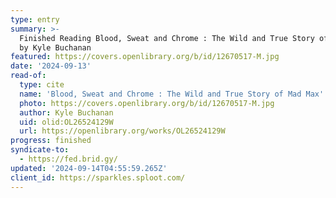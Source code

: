 ```yaml
---
type: entry
summary: >-
  Finished Reading Blood, Sweat and Chrome : The Wild and True Story of Mad Max
  by Kyle Buchanan
featured: https://covers.openlibrary.org/b/id/12670517-M.jpg
date: '2024-09-13'
read-of:
  type: cite
  name: 'Blood, Sweat and Chrome : The Wild and True Story of Mad Max'
  photo: https://covers.openlibrary.org/b/id/12670517-M.jpg
  author: Kyle Buchanan
  uid: olid:OL26524129W
  url: https://openlibrary.org/works/OL26524129W
progress: finished
syndicate-to:
  - https://fed.brid.gy/
updated: '2024-09-14T04:55:59.265Z'
client_id: https://sparkles.sploot.com/
---
```

